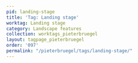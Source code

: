 ```yaml
---
pid: landing-stage
title: 'Tag: Landing stage'
worktag: Landing stage
category: Landscape features
collection: worktags_pieterbruegel
layout: tagpage_pieterbruegel
order: '097'
permalink: "/pieterbruegel/tags/landing-stage/"
---
```

